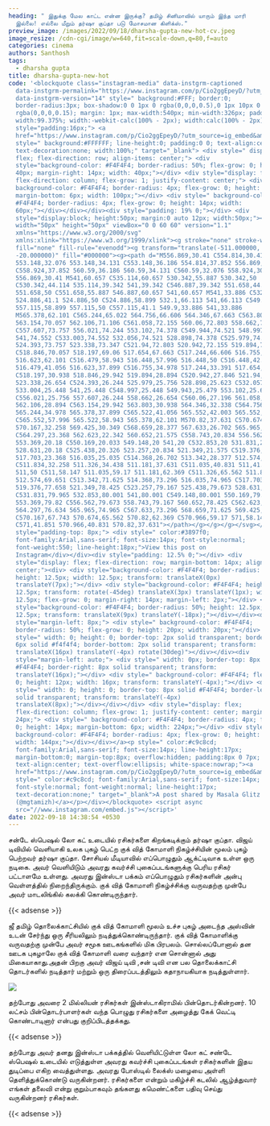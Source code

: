 ```yaml
---
heading: " இதுக்கு மேல காட்ட என்ன இருக்கு? தமிழ் சினிமாவில் யாரும் இந்த மாரி
  இல்லை! எல்லை மீறும் தர்ஷா குப்தா படு மோசமான கிளிக்ஸ்."
preview_image: /images/2022/09/18/dharsha-gupta-new-hot-cv.jpeg
image_resize: /cdn-cgi/image/w=640,fit=scale-down,q=80,f=auto
categories: cinema
authors: Santhosh
tags:
  - dharsha gupta
title: dharsha-gupta-new-hot
code: '<blockquote class="instagram-media" data-instgrm-captioned
  data-instgrm-permalink="https://www.instagram.com/p/Cio2ggEpeyD/?utm_source=ig_embed&amp;utm_campaign=loading"
  data-instgrm-version="14" style=" background:#FFF; border:0;
  border-radius:3px; box-shadow:0 0 1px 0 rgba(0,0,0,0.5),0 1px 10px 0
  rgba(0,0,0,0.15); margin: 1px; max-width:540px; min-width:326px; padding:0;
  width:99.375%; width:-webkit-calc(100% - 2px); width:calc(100% - 2px);"><div
  style="padding:16px;"> <a
  href="https://www.instagram.com/p/Cio2ggEpeyD/?utm_source=ig_embed&amp;utm_campaign=loading"
  style=" background:#FFFFFF; line-height:0; padding:0 0; text-align:center;
  text-decoration:none; width:100%;" target="_blank"> <div style=" display:
  flex; flex-direction: row; align-items: center;"> <div
  style="background-color: #F4F4F4; border-radius: 50%; flex-grow: 0; height:
  40px; margin-right: 14px; width: 40px;"></div> <div style="display: flex;
  flex-direction: column; flex-grow: 1; justify-content: center;"> <div style="
  background-color: #F4F4F4; border-radius: 4px; flex-grow: 0; height: 14px;
  margin-bottom: 6px; width: 100px;"></div> <div style=" background-color:
  #F4F4F4; border-radius: 4px; flex-grow: 0; height: 14px; width:
  60px;"></div></div></div><div style="padding: 19% 0;"></div> <div
  style="display:block; height:50px; margin:0 auto 12px; width:50px;"><svg
  width="50px" height="50px" viewBox="0 0 60 60" version="1.1"
  xmlns="https://www.w3.org/2000/svg"
  xmlns:xlink="https://www.w3.org/1999/xlink"><g stroke="none" stroke-width="1"
  fill="none" fill-rule="evenodd"><g transform="translate(-511.000000,
  -20.000000)" fill="#000000"><g><path d="M556.869,30.41 C554.814,30.41
  553.148,32.076 553.148,34.131 C553.148,36.186 554.814,37.852 556.869,37.852
  C558.924,37.852 560.59,36.186 560.59,34.131 C560.59,32.076 558.924,30.41
  556.869,30.41 M541,60.657 C535.114,60.657 530.342,55.887 530.342,50
  C530.342,44.114 535.114,39.342 541,39.342 C546.887,39.342 551.658,44.114
  551.658,50 C551.658,55.887 546.887,60.657 541,60.657 M541,33.886 C532.1,33.886
  524.886,41.1 524.886,50 C524.886,58.899 532.1,66.113 541,66.113 C549.9,66.113
  557.115,58.899 557.115,50 C557.115,41.1 549.9,33.886 541,33.886
  M565.378,62.101 C565.244,65.022 564.756,66.606 564.346,67.663 C563.803,69.06
  563.154,70.057 562.106,71.106 C561.058,72.155 560.06,72.803 558.662,73.347
  C557.607,73.757 556.021,74.244 553.102,74.378 C549.944,74.521 548.997,74.552
  541,74.552 C533.003,74.552 532.056,74.521 528.898,74.378 C525.979,74.244
  524.393,73.757 523.338,73.347 C521.94,72.803 520.942,72.155 519.894,71.106
  C518.846,70.057 518.197,69.06 517.654,67.663 C517.244,66.606 516.755,65.022
  516.623,62.101 C516.479,58.943 516.448,57.996 516.448,50 C516.448,42.003
  516.479,41.056 516.623,37.899 C516.755,34.978 517.244,33.391 517.654,32.338
  C518.197,30.938 518.846,29.942 519.894,28.894 C520.942,27.846 521.94,27.196
  523.338,26.654 C524.393,26.244 525.979,25.756 528.898,25.623 C532.057,25.479
  533.004,25.448 541,25.448 C548.997,25.448 549.943,25.479 553.102,25.623
  C556.021,25.756 557.607,26.244 558.662,26.654 C560.06,27.196 561.058,27.846
  562.106,28.894 C563.154,29.942 563.803,30.938 564.346,32.338 C564.756,33.391
  565.244,34.978 565.378,37.899 C565.522,41.056 565.552,42.003 565.552,50
  C565.552,57.996 565.522,58.943 565.378,62.101 M570.82,37.631 C570.674,34.438
  570.167,32.258 569.425,30.349 C568.659,28.377 567.633,26.702 565.965,25.035
  C564.297,23.368 562.623,22.342 560.652,21.575 C558.743,20.834 556.562,20.326
  553.369,20.18 C550.169,20.033 549.148,20 541,20 C532.853,20 531.831,20.033
  528.631,20.18 C525.438,20.326 523.257,20.834 521.349,21.575 C519.376,22.342
  517.703,23.368 516.035,25.035 C514.368,26.702 513.342,28.377 512.574,30.349
  C511.834,32.258 511.326,34.438 511.181,37.631 C511.035,40.831 511,41.851
  511,50 C511,58.147 511.035,59.17 511.181,62.369 C511.326,65.562 511.834,67.743
  512.574,69.651 C513.342,71.625 514.368,73.296 516.035,74.965 C517.703,76.634
  519.376,77.658 521.349,78.425 C523.257,79.167 525.438,79.673 528.631,79.82
  C531.831,79.965 532.853,80.001 541,80.001 C549.148,80.001 550.169,79.965
  553.369,79.82 C556.562,79.673 558.743,79.167 560.652,78.425 C562.623,77.658
  564.297,76.634 565.965,74.965 C567.633,73.296 568.659,71.625 569.425,69.651
  C570.167,67.743 570.674,65.562 570.82,62.369 C570.966,59.17 571,58.147 571,50
  C571,41.851 570.966,40.831 570.82,37.631"></path></g></g></g></svg></div><div
  style="padding-top: 8px;"> <div style=" color:#3897f0;
  font-family:Arial,sans-serif; font-size:14px; font-style:normal;
  font-weight:550; line-height:18px;">View this post on
  Instagram</div></div><div style="padding: 12.5% 0;"></div> <div
  style="display: flex; flex-direction: row; margin-bottom: 14px; align-items:
  center;"><div> <div style="background-color: #F4F4F4; border-radius: 50%;
  height: 12.5px; width: 12.5px; transform: translateX(0px)
  translateY(7px);"></div> <div style="background-color: #F4F4F4; height:
  12.5px; transform: rotate(-45deg) translateX(3px) translateY(1px); width:
  12.5px; flex-grow: 0; margin-right: 14px; margin-left: 2px;"></div> <div
  style="background-color: #F4F4F4; border-radius: 50%; height: 12.5px; width:
  12.5px; transform: translateX(9px) translateY(-18px);"></div></div><div
  style="margin-left: 8px;"> <div style=" background-color: #F4F4F4;
  border-radius: 50%; flex-grow: 0; height: 20px; width: 20px;"></div> <div
  style=" width: 0; height: 0; border-top: 2px solid transparent; border-left:
  6px solid #f4f4f4; border-bottom: 2px solid transparent; transform:
  translateX(16px) translateY(-4px) rotate(30deg)"></div></div><div
  style="margin-left: auto;"> <div style=" width: 0px; border-top: 8px solid
  #F4F4F4; border-right: 8px solid transparent; transform:
  translateY(16px);"></div> <div style=" background-color: #F4F4F4; flex-grow:
  0; height: 12px; width: 16px; transform: translateY(-4px);"></div> <div
  style=" width: 0; height: 0; border-top: 8px solid #F4F4F4; border-left: 8px
  solid transparent; transform: translateY(-4px)
  translateX(8px);"></div></div></div> <div style="display: flex;
  flex-direction: column; flex-grow: 1; justify-content: center; margin-bottom:
  24px;"> <div style=" background-color: #F4F4F4; border-radius: 4px; flex-grow:
  0; height: 14px; margin-bottom: 6px; width: 224px;"></div> <div style="
  background-color: #F4F4F4; border-radius: 4px; flex-grow: 0; height: 14px;
  width: 144px;"></div></div></a><p style=" color:#c9c8cd;
  font-family:Arial,sans-serif; font-size:14px; line-height:17px;
  margin-bottom:0; margin-top:8px; overflow:hidden; padding:8px 0 7px;
  text-align:center; text-overflow:ellipsis; white-space:nowrap;"><a
  href="https://www.instagram.com/p/Cio2ggEpeyD/?utm_source=ig_embed&amp;utm_campaign=loading"
  style=" color:#c9c8cd; font-family:Arial,sans-serif; font-size:14px;
  font-style:normal; font-weight:normal; line-height:17px;
  text-decoration:none;" target="_blank">A post shared by Masala Glitz
  (@mgtamizh)</a></p></div></blockquote> <script async
  src="//www.instagram.com/embed.js"></script>'
date: 2022-09-18 14:38:54 +0530
---
```

சன்டே ஸ்பெஷல் லோ கட் உடையில் ரசிகர்களை கிறங்கடிக்கும் தர்ஷா குப்தா.
விஜய் டிவியில் வெளியாகி உலக புகழ் பெட்ற குக் வித் கோமாளி  நிகழ்ச்சியின் மூலம் புகழ் பெற்றவர் தர்ஷா குப்தா. சோசியல் மீடியாவில் எப்பொழுதும் ஆக்ட்டிவாக  உள்ள ஒரு நடிகை. அவர் வெளியிடும் அவரது கவர்ச்சி புகைப்படங்களுக்கு பெரிய ரசிகர் பட்டாளமே உள்ளது. அவரது இன்ஸ்டா பக்கம் எப்பொழுதும் ரசிகர்களின் அன்பு வெள்ளத்தில் நிறைந்திருக்கும்.
குக் வித் கோமாளி நிகழ்ச்சிக்கு வருவதற்கு முன்பே அவர் மாடலிங்கில் கலக்கி கொண்டிருந்தார்.

{{< adsense >}}

ஜீ தமிழ் தொலைக்காட்சியில் குக் வித் கோமாளி மூலம் உச்ச புகழ் அடைந்த அஸ்வின் உடன் சேர்ந்து ஒரு சீரியலிலும் நடித்துக்கொண்டிருந்தார். குக் வித் கோமாளிக்கு வருவதற்கு முன்பே அவர் சமூக ஊடகங்களில் மிக பிரபலம். சொல்லப்போனால் தன ஊடக புகழாலே குக் வித் கோமாளி வரை வந்தார் என சொன்னால் அது மிகையாகாது.அதன் பிறகு அவர் விஜய் டிவி ,சன் டிவி என பல தொலைக்காட்சி தொடர்களில் நடித்தார்  மற்றும் ஒரு திரைப்படத்திலும் கதாநாயகியாக நடித்துள்ளார்.

![](/images/2022/09/18/dharsha-gupta-new-hot66.jpeg)

தற்போது அவரை 2 மில்லியன் ரசிகர்கள் இன்ஸ்டாகிராமில் பின்தொடர்கின்றனர். 10 லட்சம் பின்தொடர்பாளர்கள் வந்த பொழுது ரசிகர்களை அழைத்து கேக்  வெட்டி  கொண்டாடினார் என்பது குறிப்பிடத்தக்கது.

{{< adsense >}}


தற்போது அவர் தனது இன்ஸ்டா பக்கத்தில் வெளியிட்டுள்ள லோ கட் சண்டே ஸ்பெஷல் உடையில் எடுத்துள்ள அவரது கவர்ச்சி புகைப்படங்கள் ரசிகர்களின் இதய துடிப்பை எகிற வைத்துள்ளது. 
அவரது போஸ்டில் லைக்ஸ் மழையை அள்ளி  தெளித்துக்கொண்டு வருகின்றனர். ரசிகர்களை என்றும் மகிழ்ச்சி கடலில் ஆழ்த்துவார் எங்கள் தலைவி என்று குறும்பாகவும் தங்களது கமெண்ட்களை பதிவு செய்து வருகின்றனர் ரசிகர்கள்.

{{< adsense >}}